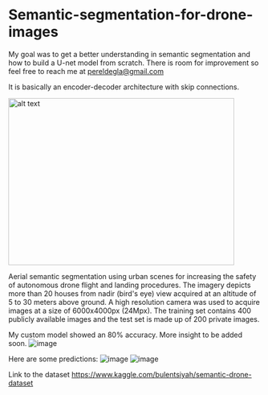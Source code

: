 # Semantic-segmentation-for-drone-images
My goal was to get a better understanding in semantic segmentation and how to build a U-net model from scratch. There is room for improvement so feel free to reach me at pereldegla@gmail.com 

It is basically an encoder-decoder architecture with skip connections. 

<img src=https://user-images.githubusercontent.com/46407601/155888192-1cfde578-a8d1-4ce9-9557-3d7fcd8c7e46.png alt="alt text" width=450 height=332>

Aerial semantic segmentation using urban scenes for increasing the safety of autonomous drone flight and landing procedures. 
The imagery depicts more than 20 houses from nadir (bird's eye) view acquired at an altitude of 5 to 30 meters above ground. A high resolution camera was used to acquire images at a size of 6000x4000px (24Mpx). The training set contains 400 publicly available images and the test set is made up of 200 private images.

My custom model showed an 80% accuracy. More insight to be added soon. 
![image](https://user-images.githubusercontent.com/46407601/155888358-4dacb9bf-1226-4af8-beec-c3ef122645a3.png)

Here are some predictions:
![image](https://user-images.githubusercontent.com/46407601/155888372-6d40a876-cd1a-4112-83d9-7c48f9c308b2.png)
![image](https://user-images.githubusercontent.com/46407601/155888391-1a53c26f-827f-45b2-b4ba-804d7dba0e35.png)

Link to the dataset https://www.kaggle.com/bulentsiyah/semantic-drone-dataset
